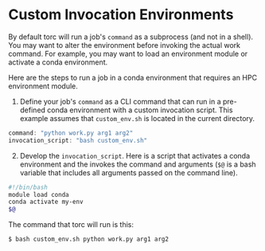 # Custom Invocation Environments

By default torc will run a job's `command` as a subprocess (and not in a shell). You may want to
alter the environment before invoking the actual work command. For example, you may want to load an
environment module or activate a conda environment.

Here are the steps to run a job in a conda environment that requires an HPC environment module.

1. Define your job's `command` as a CLI command that can run in a pre-defined conda environment
   with a custom invocation script. This example assumes that `custom_env.sh` is located in the
   current directory.

```JavaScript
command: "python work.py arg1 arg2"
invocation_script: "bash custom_env.sh"
```

2. Develop the `invocation_script`. Here is a script that activates a conda environment and the
   invokes the command and arguments (`$@` is a bash variable that includes all arguments passed
   on the command line).

```bash
#!/bin/bash
module load conda
conda activate my-env
$@
```

The command that torc will run is this:

```console
$ bash custom_env.sh python work.py arg1 arg2
```
